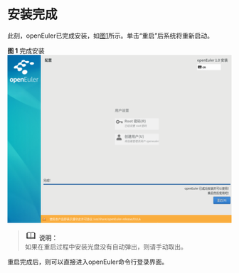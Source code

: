 # 安装完成<a name="ZH-CN_TOPIC_0187280607"></a>

此刻，openEuler已完成安装，如[图1](#zh-cn_topic_0186390267_zh-cn_topic_0122145917_fig1429512116338)所示。单击“重启”后系统将重新启动。

**图 1**  完成安装<a name="zh-cn_topic_0186390267_zh-cn_topic_0122145917_fig1429512116338"></a>  
![](figures/完成安装.png "完成安装")

>![](public_sys-resources/icon-note.gif) **说明：**   
>如果在重启过程中安装光盘没有自动弹出，则请手动取出。  

重启完成后，则可以直接进入openEuler命令行登录界面。

